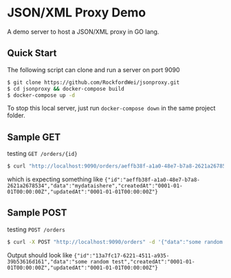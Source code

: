 # JSON/XML Proxy Demo

A demo server to host a JSON/XML proxy in GO lang.

## Quick Start

The following script can clone and run a server on port 9090

``` bash
$ git clone https://github.com/RockfordWei/jsonproxy.git
$ cd jsonproxy && docker-compose build
$ docker-compose up -d
```

To stop this local server, just run `docker-compose down` in the same project folder.


## Sample GET

testing `GET /orders/{id}`

``` bash
$ curl "http://localhost:9090/orders/aeffb38f-a1a0-48e7-b7a8-2621a2678534"
```
which is expecting something like `{"id":"aeffb38f-a1a0-48e7-b7a8-2621a2678534","data":"mydataishere","createdAt":"0001-01-01T00:00:00Z","updatedAt":"0001-01-01T00:00:00Z"}`


## Sample POST

testing `POST /orders`

``` bash
$ curl -X POST "http://localhost:9090/orders" -d '{"data":"some random test"}'
```

Output should look like `{"id":"13a7fc17-6221-4511-a935-39b53616d161","data":"some random test","createdAt":"0001-01-01T00:00:00Z","updatedAt":"0001-01-01T00:00:00Z"}`


